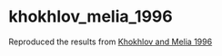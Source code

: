 # khokhlov_melia_1996
Reproduced the results from [Khokhlov and Melia 1996](http://adsabs.harvard.edu/abs/1996ApJ...457L..61K)
